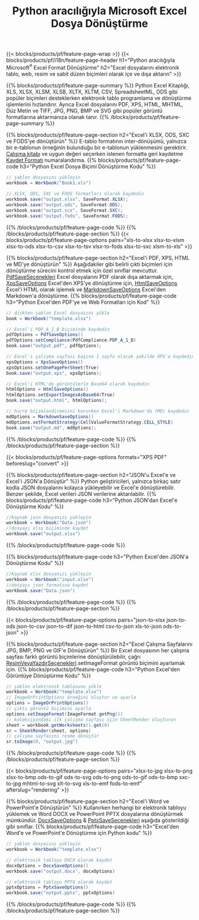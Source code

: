 ﻿---
title: Python aracılığıyla Microsoft Excel Dosya Dönüştürme 
url: /tr/python/conversion/
description: Yalnızca birkaç satır Python koduyla Excel XLS, XLSX, ODS, CSV'yi PDF, XPS, HTML, JPEG, HTML ve diğer birçok popüler biçime dönüştürün.
---
{{< blocks/products/pf/feature-page-wrap >}}
{{< blocks/products/pf/i18n/feature-page-header h1="Python aracılığıyla Microsoft<sup>&reg;</sup> Excel Format Dönüştürme" h2="Excel dosyalarını elektronik tablo, web, resim ve sabit düzen biçimleri olarak içe ve dışa aktarın" >}}

{{% blocks/products/pf/feature-page-summary %}}
Python Excel Kitaplığı, XLS, XLSX, XLSM, XLSB, XLTX, XLTM, CSV, SpreadsheetML, ODS gibi popüler biçimleri desteklerken elektronik tablo programlama ve dönüştürme işlemlerini hızlandırır. Ayrıca Excel dosyalarını PDF, XPS, HTML, MHTML, Düz Metin ve TIFF, JPG, PNG, BMP ve SVG gibi popüler görüntü formatlarına aktarmanıza olanak tanır.
{{% /blocks/products/pf/feature-page-summary %}}

{{% blocks/products/pf/feature-page-section h2="Excel\'i XLSX, ODS, SXC ve FODS\'ye dönüştürün" %}}
E-tablo formatının inter-dönüşümü, yalnızca bir e-tablonun örneğinin bulunduğu bir e-tablonun yüklenmesini gerektirir. [Çalışma kitabı](https://reference.aspose.com/cells/python/asposecells.api/Workbook) ve uygun değeri seçerken istenen formatta geri kaydetme [Kaydet Formatı](https://reference.aspose.com/cells/python/asposecells.api/saveformat) numaralandırma.
{{% blocks/products/pf/feature-page-code h3="Python Excel Dosya Biçimi Dönüştürme Kodu" %}}

```cs
// şablon dosyasını yükleyin
workbook = Workbook("Book1.xls")
  
// XLSX, ODS, SXC ve FODS formatları olarak kaydedin
workbook.save("output.xlsx", SaveFormat.XLSX);
workbook.save("output.ods", SaveFormat.ODS);
workbook.save("output.scx", SaveFormat.SXC);
workbook.save("output.fods", SaveFormat.FODS);

```
{{% /blocks/products/pf/feature-page-code %}}
{{% /blocks/products/pf/feature-page-section %}}
{{< blocks/products/pf/feature-page-options pairs="xls-to-xlsx xlsx-to-xlsm xlsx-to-ods xlsx-to-csv xlsx-to-tsv xlsx-to-fods xlsx-to-sxc xlsm-to-xls" >}}


{{% blocks/products/pf/feature-page-section h2="Excel\'i PDF, XPS, HTML ve MD\'ye dönüştürün" %}}
Aşağıdakiler gibi belirli çıktı biçimleri için dönüştürme sürecini kontrol etmek için özel sınıflar mevcuttur. [PdfSaveSeçenekleri](https://reference.aspose.com/cells/python/asposecells.api/PdfSaveOptions) Excel dosyalarını PDF olarak dışa aktarmak için, [XpsSaveOptions](https://reference.aspose.com/cells/python/asposecells.api/XpsSaveOptions) Excel'den XPS'ye dönüştürme için, [HtmlSaveOptions](https://reference.aspose.com/cells/python/asposecells.api/HtmlSaveOptions) Excel'i HTML olarak işlemek ve [MarkdownSaveOptions](https://reference.aspose.com/cells/python/asposecells.api/MarkdownSaveOptions) Excel'den Markdown'a dönüştürme. 
{{% blocks/products/pf/feature-page-code h3="Python Excel\'den PDF\'ye ve Web Formatları için Kod" %}}

```cs
// diskten şablon Excel dosyasını yükle
book = Workbook("template.xlsx")

// Excel'i PDF_A_1_B biçiminde kaydedin
pdfOptions = PdfSaveOptions()
pdfOptions.setCompliance(PdfCompliance.PDF_A_1_B)
book.save("output.pdf", pdfOptions);

// Excel'i çalışma sayfası başına 1 sayfa olacak şekilde XPS'e kaydedin
xpsOptions = XpsSaveOptions()
xpsOptions.setOnePagePerSheet(True)
book.save("output.xps", xpsOptions);

// Excel'i HTML'de görüntülerle Base64 olarak kaydedin
htmlOptions = HtmlSaveOptions()
htmlOptions.setExportImagesAsBase64(True)
book.save("output.html", htmlOptions);

// hücre biçimlendirmesini korurken Excel'i Markdown'da (MD) kaydedin
mdOptions = MarkdownSaveOptions()
mdOptions.setFormatStrategy(CellValueFormatStrategy.CELL_STYLE)
book.save("output.md", mdOptions);

```
{{% /blocks/products/pf/feature-page-code %}}
{{% /blocks/products/pf/feature-page-section %}}

{{< blocks/products/pf/feature-page-options formats="XPS PDF" beforeslug="convert" >}}

{{% blocks/products/pf/feature-page-section h2="JSON\'u Excel\'e ve Excel\'i JSON\'a Dönüştür" %}}
Python geliştiricileri, yalnızca birkaç satır kodla JSON dosyalarını kolayca yükleyebilir ve Excel'e dönüştürebilir. Benzer şekilde, Excel verileri JSON verilerine aktarılabilir.
{{% blocks/products/pf/feature-page-code h3="Python JSON\'dan Excel\'e Dönüştürme Kodu" %}}
```cs
//Kaynak json dosyanızı yükleyin
workbook = Workbook("Data.json")
//dosyayı xlsx biçiminde kaydet
workbook.save("output.xlsx")

```
{{% /blocks/products/pf/feature-page-code %}}

{{% blocks/products/pf/feature-page-code h3="Python Excel\'den JSON\'a Dönüştürme Kodu" %}}
```cs
//Kaynak xlsx dosyanızı yükleyin
workbook = Workbook("input.xlsx")
//dosyayı json formatına kaydet
workbook.save("Data.json")

```
{{% /blocks/products/pf/feature-page-code %}}
{{% /blocks/products/pf/feature-page-section %}}

{{< blocks/products/pf/feature-page-options pairs="json-to-xlsx json-to-ods json-to-csv json-to-dif json-to-html csv-to-json xls-to-json ods-to-json" >}}

{{% blocks/products/pf/feature-page-section h2="Excel Çalışma Sayfalarını JPG, BMP, PNG ve GIF\'e Dönüştürün" %}}
Bir Excel dosyasının her çalışma sayfası farklı görüntü biçimlerine dönüştürülebilir, çağrı [ResimVeyaYazdırSeçenekleri](https://reference.aspose.com/cells/python/asposecells.api/ImageOrPrintOptions).setImageFormat görüntü biçimini ayarlamak için. 
{{% blocks/products/pf/feature-page-code h3="Python Excel\'den Görüntüye Dönüştürme Kodu" %}}
```cs
// şablon elektronik tablosunu yükle
workbook = Workbook("template.xlsx")
// ImageOrPrintOptions örneğini oluştur ve ayarla
options = ImageOrPrintOptions()
// çıktı görüntü biçimini ayarla
options.setImageFormat(ImageFormat.getPng())
// koleksiyondaki ilk çalışma sayfası için SheetRender oluşturun
sheet = workbook.getWorksheets().get(0)
sr = SheetRender(sheet, options)
// çalışma sayfasını resme dönüştür
sr.toImage(0, "output.jpg")

```
{{% /blocks/products/pf/feature-page-code %}}
{{% /blocks/products/pf/feature-page-section %}}

{{< blocks/products/pf/feature-page-options pairs="xlsx-to-jpg xlsx-to-png xlsx-to-bmp ods-to-gif ods-to-svg ods-to-png ods-to-gif ods-to-bmp sxc-to-jpg mhtml-to-svg xlt-to-svg xls-to-emf fods-to-emf" afterslug="rendering" >}}

{{% blocks/products/pf/feature-page-section h2="Excel\'i Word ve PowerPoint\'e Dönüştürün" %}}
Kullanırken herhangi bir elektronik tabloyu yüklemek ve Word DOCX ve PowerPoint PPTX dosyalarına dönüştürmek mümkündür. [DocxSaveOptions](https://reference.aspose.com/cells/python/asposecells.api/DocxSaveOptions) & [PptxSaveSeçenekleri](https://reference.aspose.com/cells/python/asposecells.api/PptxSaveOptions) aşağıda gösterildiği gibi sınıflar.
{{% blocks/products/pf/feature-page-code h3="Excel\'den Word\'e ve PowerPoint\'e Dönüştürme için Python kodu" %}}
```cs
// şablon dosyasını yükleyin
workbook = Workbook("template.xlsx")

// elektronik tabloyu DOCX olarak kaydet
docxOptions = DocxSaveOptions()
workbook.save("output.docx", docxOptions)

// elektronik tabloyu PPTX olarak kaydet
pptxOptions = PptxSaveOptions()
workbook.save("output.pptx", pptxOptions)

```
{{% /blocks/products/pf/feature-page-code %}}
{{% /blocks/products/pf/feature-page-section %}}